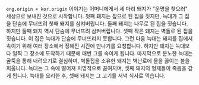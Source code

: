 `eng.origin + kor.origin`
이야기는 어머니에게서 세 마리 돼지가 "운명을 찾으러" 세상으로 보내진 것으로 시작합니다. 첫째 돼지는 짚으로 된 집을 짓지만, 늑대가 그 집을 단숨에 무너뜨려 첫째 돼지를 삼켜버립니다. 둘째 돼지는 나무로 된 집을 짓습니다. 하지만 둘째 돼지 역시 단숨에 무너뜨려 삼켜버립니다. 셋째 작은 돼지는 벽돌로 된 집을 짓습니다. 이 집은 늑대가 단숨에 무너뜨리지 못합니다. 그런 다음 늑대는 돼지를 집에서 속이기 위해 여러 장소에서 정해진 시간에 만나기를 요청합니다. 하지만 돼지는 늑대보다 일찍 그 장소에 도착하기 때문에 매번 그를 속이게 됩니다. 마지막으로 분노한 늑대는 굴뚝을 통해 내려오기로 결심하며, 벽돌집을 소유한 돼지는 벽난로에 물을 끓이는 불을 피웁니다. 늑대는 그 속에 떨어져 치명적으로 끓여지며, 셋째 돼지의 형제들이 죽음을 갚게 됩니다. 늑대를 요리한 후, 셋째 돼지는 그 고기를 저녁 식사로 먹습니다.
